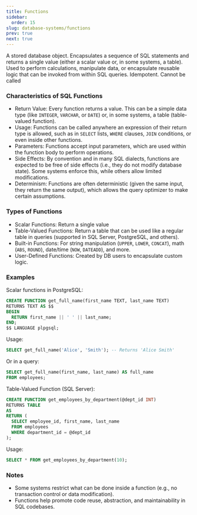 ```yaml
---
title: Functions
sidebar:
  order: 15
slug: database-systems/functions
prev: true
next: true
---
```


A stored database object. Encapsulates a sequence of SQL statements and returns a single value (either a scalar value or, in some systems, a table). Used to perform calculations, manipulate data, or encapsulate reusable logic that can be invoked from within SQL queries. Idempotent. Cannot be called 

### Characteristics of SQL Functions

- Return Value: Every function returns a value. This can be a simple data type (like `INTEGER`, `VARCHAR`, or `DATE`) or, in some systems, a table (table-valued function).
- Usage: Functions can be called anywhere an expression of their return type is allowed, such as in `SELECT` lists, `WHERE` clauses, `JOIN` conditions, or even inside other functions.
- Parameters: Functions accept input parameters, which are used within the function body to perform operations.
- Side Effects: By convention and in many SQL dialects, functions are expected to be free of side effects (i.e., they do not modify database state). Some systems enforce this, while others allow limited modifications.
- Determinism: Functions are often deterministic (given the same input, they return the same output), which allows the query optimizer to make certain assumptions.

### Types of Functions

- Scalar Functions: Return a single value
- Table-Valued Functions: Return a table that can be used like a regular table in queries (supported in SQL Server, PostgreSQL, and others).
- Built-in Functions: For string manipulation (`UPPER`, `LOWER`, `CONCAT`), math (`ABS`, `ROUND`), date/time (`NOW`, `DATEADD`), and more.
- User-Defined Functions: Created by DB users to encapsulate custom logic.

### Examples

Scalar functions in PostgreSQL:

```sql
CREATE FUNCTION get_full_name(first_name TEXT, last_name TEXT)
RETURNS TEXT AS $$
BEGIN
  RETURN first_name || ' ' || last_name;
END;
$$ LANGUAGE plpgsql;
```

Usage:

```sql
SELECT get_full_name('Alice', 'Smith'); -- Returns 'Alice Smith'
```

Or in a query:

```sql
SELECT get_full_name(first_name, last_name) AS full_name
FROM employees;
```

Table-Valued Function (SQL Server):

```sql
CREATE FUNCTION get_employees_by_department(@dept_id INT)
RETURNS TABLE
AS
RETURN (
  SELECT employee_id, first_name, last_name
  FROM employees
  WHERE department_id = @dept_id
);
```

Usage:

```sql
SELECT * FROM get_employees_by_department(10);
```


### Notes

- Some systems restrict what can be done inside a function (e.g., no transaction control or data modification).
- Functions help promote code reuse, abstraction, and maintainability in SQL codebases.
